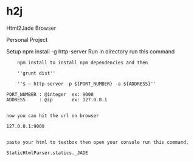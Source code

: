 # h2j
Html2Jade Browser

Personal Project

Setup 
	npm install -g http-server
Run
	in directory run this command
		
		npm install to install npm dependencies and then 

		''grunt dist''

		''$ ~ http-server -p ${PORT_NUMBER} -a ${ADDRESS}'' 

	PORT_NUMBER : @integer 	ex: 9000
	ADDRESS		: @ip 		ex:	127.0.0.1

	
	now you can hit the url on browser 

	127.0.0.1:9000

	
	paste your html to textbox then open your console run this command,

	StaticHtmlParser.statics._JADE	

